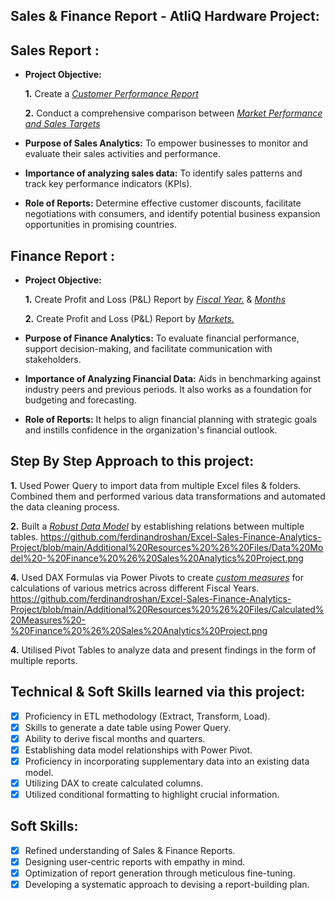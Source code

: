 ## Sales & Finance Report - AtliQ Hardware Project:


## Sales Report :

- **Project Objective:** 

    **1.** Create a _[Customer Performance Report](https://github.com/ferdinandroshan/Excel-Sales-Finance-Analytics-Project/blob/main/Net%20Sales%20Report%20-%20By%20Customers.pdf)_ 

    **2.** Conduct a comprehensive comparison between _[Market Performance and Sales Targets](https://github.com/ferdinandroshan/Excel-Sales-Finance-Analytics-Project/blob/main/Net%20Sales%20Performance%20Vs%20Targets%20Report.pdf)_

- **Purpose of Sales Analytics:** To empower businesses to monitor and evaluate their sales activities and performance.

- **Importance of analyzing sales data:** To identify sales patterns and track key performance indicators (KPIs).

- **Role of Reports:** Determine effective customer discounts, facilitate negotiations with consumers, and identify potential business expansion opportunities in promising countries.


## Finance Report :

- **Project Objective:** 

    **1.** Create Profit and Loss (P&L) Report by _[Fiscal Year.](https://github.com/ferdinandroshan/Excel-Sales-Finance-Analytics-Project/blob/main/P%20%26%20L%20-%20Across%20Fiscal%20Year.pdf)_ & _[Months](https://github.com/ferdinandroshan/Excel-Sales-Finance-Analytics-Project/blob/main/P%20%26%20L%20-%20Across%20Months.pdf)_ 

   **2.** Create Profit and Loss (P&L) Report by _[Markets.](https://github.com/ferdinandroshan/Excel-Sales-Finance-Analytics-Project/blob/main/P%20%26%20L%20-%20Across%20Markets.pdf)_

- **Purpose of Finance Analytics:** To evaluate financial performance, support decision-making, and facilitate communication with stakeholders.

- **Importance of Analyzing Financial Data:** Aids in benchmarking against industry peers and previous periods. It also works as a foundation for budgeting and forecasting.

- **Role of Reports:** It helps to align financial planning with strategic goals and instills confidence in the organization's financial outlook.

## Step By Step Approach to this project:

   **1.** Used Power Query to import data from multiple Excel files & folders. Combined them and performed various data transformations and automated the data cleaning process. 

   **2.** Built a _[Robust Data Model](https://github.com/ferdinandroshan/Excel-Sales-Finance-Analytics-Project/blob/main/Additional%20Resources%20%26%20Files/Data%20Model%20-%20Finance%20%26%20Sales%20Analytics%20Project.png)_ by establishing relations between multiple tables. 
https://github.com/ferdinandroshan/Excel-Sales-Finance-Analytics-Project/blob/main/Additional%20Resources%20%26%20Files/Data%20Model%20-%20Finance%20%26%20Sales%20Analytics%20Project.png

   **4.** Used DAX Formulas via Power Pivots to create _[custom measures](https://github.com/ferdinandroshan/Excel-Sales-Finance-Analytics-Project/blob/main/Additional%20Resources%20%26%20Files/Calculated%20Measures%20-%20Finance%20%26%20Sales%20Analytics%20Project.png)_ for calculations of various metrics across different Fiscal Years.
https://github.com/ferdinandroshan/Excel-Sales-Finance-Analytics-Project/blob/main/Additional%20Resources%20%26%20Files/Calculated%20Measures%20-%20Finance%20%26%20Sales%20Analytics%20Project.png
   
   **4.** Utilised Pivot Tables to analyze data and present findings in the form of multiple reports.


## Technical & Soft Skills learned via this project:
- [x]	Proficiency in ETL methodology (Extract, Transform, Load).
- [x]	Skills to generate a date table using Power Query.
- [x]	Ability to derive fiscal months and quarters.
- [x]	Establishing data model relationships with Power Pivot.
- [x]	Proficiency in incorporating supplementary data into an existing data model.
- [x]	Utilizing DAX to create calculated columns.
- [x]	Utilized conditional formatting to highlight crucial information. 

## Soft Skills:
- [x]	Refined understanding of Sales & Finance Reports.
- [x]	Designing user-centric reports with empathy in mind.
- [x]	Optimization of report generation through meticulous fine-tuning.
- [x]	Developing a systematic approach to devising a report-building plan.
